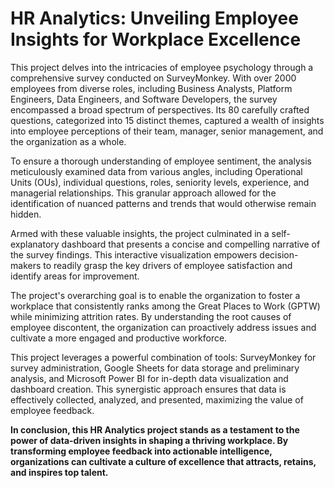 # HR Analytics: Unveiling Employee Insights for Workplace Excellence

This project delves into the intricacies of employee psychology through a comprehensive survey conducted on SurveyMonkey. With over 2000 employees from diverse roles, including Business Analysts, Platform Engineers, Data Engineers, and Software Developers, the survey encompassed a broad spectrum of perspectives. Its 80 carefully crafted questions, categorized into 15 distinct themes, captured a wealth of insights into employee perceptions of their team, manager, senior management, and the organization as a whole.

To ensure a thorough understanding of employee sentiment, the analysis meticulously examined data from various angles, including Operational Units (OUs), individual questions, roles, seniority levels, experience, and managerial relationships. This granular approach allowed for the identification of nuanced patterns and trends that would otherwise remain hidden.

Armed with these valuable insights, the project culminated in a self-explanatory dashboard that presents a concise and compelling narrative of the survey findings. This interactive visualization empowers decision-makers to readily grasp the key drivers of employee satisfaction and identify areas for improvement.

The project's overarching goal is to enable the organization to foster a workplace that consistently ranks among the Great Places to Work (GPTW) while minimizing attrition rates. By understanding the root causes of employee discontent, the organization can proactively address issues and cultivate a more engaged and productive workforce.

This project leverages a powerful combination of tools: SurveyMonkey for survey administration, Google Sheets for data storage and preliminary analysis, and Microsoft Power BI for in-depth data visualization and dashboard creation. This synergistic approach ensures that data is effectively collected, analyzed, and presented, maximizing the value of employee feedback.

**In conclusion, this HR Analytics project stands as a testament to the power of data-driven insights in shaping a thriving workplace. By transforming employee feedback into actionable intelligence, organizations can cultivate a culture of excellence that attracts, retains, and inspires top talent.**
